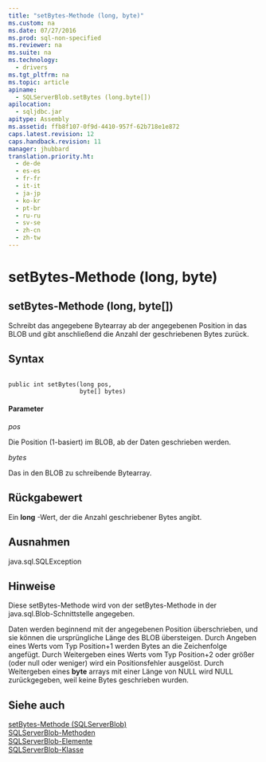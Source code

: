 ```yaml
---
title: "setBytes-Methode (long, byte)"
ms.custom: na
ms.date: 07/27/2016
ms.prod: sql-non-specified
ms.reviewer: na
ms.suite: na
ms.technology: 
  - drivers
ms.tgt_pltfrm: na
ms.topic: article
apiname: 
  - SQLServerBlob.setBytes (long.byte[])
apilocation: 
  - sqljdbc.jar
apitype: Assembly
ms.assetid: ffb8f107-0f9d-4410-957f-62b718e1e872
caps.latest.revision: 12
caps.handback.revision: 11
manager: jhubbard
translation.priority.ht: 
  - de-de
  - es-es
  - fr-fr
  - it-it
  - ja-jp
  - ko-kr
  - pt-br
  - ru-ru
  - sv-se
  - zh-cn
  - zh-tw
---
```

# setBytes-Methode (long, byte)
    
## setBytes\-Methode \(long, byte\[\]\)  
 Schreibt das angegebene Bytearray ab der angegebenen Position in das BLOB und gibt anschließend die Anzahl der geschriebenen Bytes zurück.  
  
## Syntax  
  
```  
  
public int setBytes(long pos,  
                    byte[] bytes)  
```  
  
#### Parameter  
 *pos*  
  
 Die Position \(1\-basiert\) im BLOB, ab der Daten geschrieben werden.  
  
 *bytes*  
  
 Das in den BLOB zu schreibende Bytearray.  
  
## Rückgabewert  
 Ein **long** \-Wert, der die Anzahl geschriebener Bytes angibt.  
  
## Ausnahmen  
 java.sql.SQLException  
  
## Hinweise  
 Diese setBytes\-Methode wird von der setBytes\-Methode in der java.sql.Blob\-Schnittstelle angegeben.  
  
 Daten werden beginnend mit der angegebenen Position überschrieben, und sie können die ursprüngliche Länge des BLOB übersteigen. Durch Angeben eines Werts vom Typ Position\+1 werden Bytes an die Zeichenfolge angefügt. Durch Weitergeben eines Werts vom Typ Position\+2 oder größer \(oder null oder weniger\) wird ein Positionsfehler ausgelöst. Durch Weitergeben eines **byte** arrays mit einer Länge von NULL wird NULL zurückgegeben, weil keine Bytes geschrieben wurden.  
  
## Siehe auch  
 [setBytes-Methode &#40;SQLServerBlob&#41;](../content/setBytes-Method--SQLServerBlob-.md)   
 [SQLServerBlob-Methoden](../content/SQLServerBlob-Methods.md)   
 [SQLServerBlob-Elemente](../content/SQLServerBlob-Members.md)   
 [SQLServerBlob-Klasse](../content/SQLServerBlob-Class.md)  
  
  